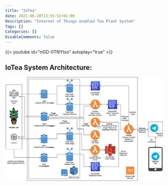 ```yaml
---
title: "IoTea"
date: 2021-06-28T13:55:51+01:00
Description: "Internet of Things enabled Tea Plant System"
Tags: []
Categories: []
DisableComments: false
---
```




{{< youtube id="nGD-0TNYtso" autoplay="true" >}}

## IoTea System Architecture:

![demo](/images/iotea_system_architecture.png)